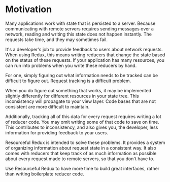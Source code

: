 # Motivation

Many applications work with state that is persisted to a server. Because
communicating with remote servers requires sending messages over a network,
reading and writing this state does not happen instantly. The requests take
time, and they may sometimes fail.

It's a developer's job to provide feedback to users about network
requests. When using Redux, this means writing reducers that change the state
based on the status of these requests. If your application has many resources,
you can run into problems when you write these reducers by hand.

For one, simply figuring out what information needs to be tracked can be
difficult to figure out. Request tracking is a difficult problem.

When you do figure out something that works, it may be implemented slightly
differently for different resources in your state tree. This inconsistency will
propagate to your view layer. Code bases that are not consistent are more
difficult to maintain.

Additionally, tracking all of this data for every request requires writing a lot
of reducer code. You may omit writing some of that code to save on time. This
contributes to inconsistency, and also gives you, the developer, less
information for providing feedback to your users.

Resourceful Redux is intended to solve these problems. It provides a system of
organizing information about request state in a consistent way. It also comes
with reducers that keep track of as much information as possible about every
request made to remote servers, so that you don't have to.

Use Resourceful Redux to have more time to build great interfaces, rather than
writing boilerplate reducer code.
